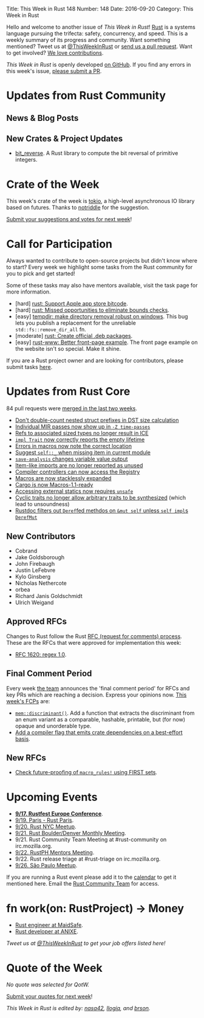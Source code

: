 Title: This Week in Rust 148
Number: 148
Date: 2016-09-20
Category: This Week in Rust

Hello and welcome to another issue of *This Week in Rust*!
[Rust](http://rust-lang.org) is a systems language pursuing the trifecta: safety, concurrency, and speed.
This is a weekly summary of its progress and community.
Want something mentioned? Tweet us at [@ThisWeekInRust](https://twitter.com/ThisWeekInRust) or [send us a pull request](https://github.com/cmr/this-week-in-rust).
Want to get involved? [We love contributions](https://github.com/rust-lang/rust/blob/master/CONTRIBUTING.md).

*This Week in Rust* is openly developed [on GitHub](https://github.com/cmr/this-week-in-rust).
If you find any errors in this week's issue, [please submit a PR](https://github.com/cmr/this-week-in-rust/pulls).

# Updates from Rust Community

## News & Blog Posts

## New Crates & Project Updates
* [bit_reverse](https://crates.io/crates/bit_reverse). A Rust library to compute the bit reversal of primitive integers. 

# Crate of the Week

This week's crate of the week is [tokio](https://github.com/tokio-rs/tokio), a high-level asynchronous IO library based on futures. Thanks to [notriddle](https://users.rust-lang.org/users/notriddle) for the suggestion.

[Submit your suggestions and votes for next week][submit_crate]!

[submit_crate]: https://users.rust-lang.org/t/crate-of-the-week/2704

# Call for Participation

Always wanted to contribute to open-source projects but didn't know where to start?
Every week we highlight some tasks from the Rust community for you to pick and get started!

Some of these tasks may also have mentors available, visit the task page for more information.

* [hard] [rust: Support Apple app store bitcode](https://github.com/rust-lang/rust/issues/35968).
* [hard] [rust: Missed opportunities to eliminate bounds checks](https://github.com/rust-lang/rust/issues/35981).
* [easy] [tempdir: make directory removal robust on windows](https://github.com/rust-lang-nursery/tempdir/issues/15). This bug lets you publish a replacement for the unreliable `std::fs::remove_dir_all` fn.
* [moderate] [rust: Create official .deb packages](https://github.com/rust-lang/rust/issues/28307).
* [easy] [rust-www: Better front-page example](https://github.com/rust-lang/rust-www/issues/180).
  The front page example on the website isn't so special. Make it shine.

If you are a Rust project owner and are looking for contributors, please submit tasks [here][guidelines].

[guidelines]: https://users.rust-lang.org/t/twir-call-for-participation/4821

# Updates from Rust Core

84 pull requests were [merged in the last two weeks][merged].

[merged]: https://github.com/issues?q=is%3Apr+org%3Arust-lang+is%3Amerged+merged%3A2016-09-05..2016-09-12

* [Don't double-count nested struct prefixes in DST size calculation](https://github.com/rust-lang/rust/pull/36351)
* [Individual MIR passes now show up in `-Z time-passes`](https://github.com/rust-lang/rust/pull/36296)
* [Refs to associated sized types no longer result in ICE](https://github.com/rust-lang/rust/pull/36281)
* [`impl Trait` now correctly reports the empty lifetime](https://github.com/rust-lang/rust/pull/36333)
* [Errors in macros now note the correct location](https://github.com/rust-lang/rust/pull/36308)
* [Suggest `self::_` when missing item in current module](https://github.com/rust-lang/rust/pull/36289)
* [`save-analysis` changes variable value output](https://github.com/rust-lang/rust/pull/36288)
* [Item-like imports are no longer reported as unused](https://github.com/rust-lang/rust/pull/36276)
* [Compiler controllers can now access the Registry](https://github.com/rust-lang/rust/pull/36240)
* [Macros are now stacklessly expanded](https://github.com/rust-lang/rust/pull/36214)
* [Cargo is now Macros-1.1-ready](https://github.com/rust-lang/cargo/pull/3064)
* [Accessing external statics now requires `unsafe`](https://github.com/rust-lang/rust/pull/36173)
* [Cyclic traits no longer allow arbitrary traits to be synthesized](https://github.com/rust-lang/rust/pull/35745) (which lead to unsoundness)
* [Rustdoc filters out `Deref`fed methdos on `&mut self` unless `self impl`s `DerefMut`](https://github.com/rust-lang/rust/pull/36266)

## New Contributors

* Cobrand
* Jake Goldsborough
* John Firebaugh
* Justin LeFebvre
* Kylo Ginsberg
* Nicholas Nethercote
* orbea
* Richard Janis Goldschmidt
* Ulrich Weigand

## Approved RFCs

Changes to Rust follow the Rust [RFC (request for comments)
process](https://github.com/rust-lang/rfcs#rust-rfcs). These
are the RFCs that were approved for implementation this week:

* [RFC 1620: regex 1.0](https://github.com/rust-lang/rfcs/pull/1620).

## Final Comment Period

Every week [the team](https://www.rust-lang.org/team.html) announces the
'final comment period' for RFCs and key PRs which are reaching a
decision. Express your opinions now. [This week's FCPs][fcp] are:

[fcp]: https://github.com/rust-lang/rfcs/labels/final-comment-period

* [`mem::discriminant()`](https://github.com/rust-lang/rfcs/pull/1696). Add a function that extracts the discriminant from an enum variant as a comparable, hashable, printable, but (for now) opaque and unorderable type.
* [Add a compiler flag that emits crate dependencies on a best-effort basis](https://github.com/rust-lang/rfcs/pull/1622).

## New RFCs

* [Check future-proofing of `macro_rules!` using FIRST sets](https://github.com/rust-lang/rfcs/pull/1746).

# Upcoming Events

* **[9/17. Rustfest Europe Conference](http://www.rustfest.eu/)**.
* [9/19. Paris - Rust Paris](https://www.meetup.com/Rust-Paris/events/230111512/).
* [9/20. Rust NYC Meetup](https://www.meetup.com/Rust-NYC/events/233756447/).
* [9/21. Rust Boulder/Denver Monthly Meeting](https://www.meetup.com/Rust-Boulder-Denver/events/233463725/).
* 9/21. Rust Community Team Meeting at #rust-community on irc.mozilla.org.
* [9/22. RustPH Mentors Meeting](http://www.rustph.tech/).
* 9/22. Rust release triage at #rust-triage on irc.mozilla.org.
* [9/26. São Paulo Meetup](https://www.meetup.com/Rust-Sao-Paulo-Meetup/events/233713814/).

If you are running a Rust event please add it to the [calendar] to get
it mentioned here. Email the [Rust Community Team][community] for access.

[calendar]: https://www.google.com/calendar/embed?src=apd9vmbc22egenmtu5l6c5jbfc%40group.calendar.google.com
[community]: mailto:community-team@rust-lang.org

# fn work(on: RustProject) -> Money

* [Rust engineer at MaidSafe](http://maidsafe.net/careers.html#rust_engineer).
* [Rust developer at ANIXE](http://anixe.pl/rust_dev/).

*Tweet us at [@ThisWeekInRust](https://twitter.com/ThisWeekInRust) to get your job offers listed here!*

# Quote of the Week

*No quote was selected for QotW.*

[Submit your quotes for next week][submit]!

[submit]: http://users.rust-lang.org/t/twir-quote-of-the-week/328

*This Week in Rust is edited by: [nasa42](https://github.com/nasa42), [llogiq](https://github.com/llogiq), and [brson](https://github.com/brson).*
